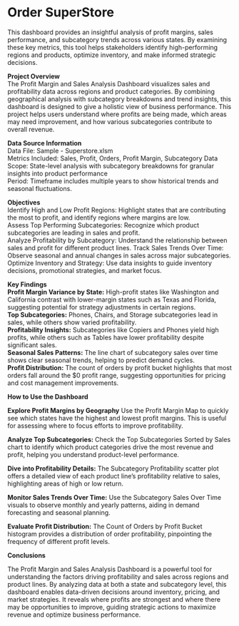 # **Order SuperStore**
This dashboard provides an insightful analysis of profit margins, sales performance, and subcategory trends across various states. By examining these key metrics, this tool helps stakeholders identify high-performing regions and products, optimize inventory, and make informed strategic decisions.

**Project Overview**  
The Profit Margin and Sales Analysis Dashboard visualizes sales and profitability data across regions and product categories. By combining geographical analysis with subcategory breakdowns and trend insights, this dashboard is designed to give a holistic view of business performance. This project helps users understand where profits are being made, which areas may need improvement, and how various subcategories contribute to overall revenue.

**Data Source Information**  
Data File: Sample - Superstore.xlsm  
Metrics Included: Sales, Profit, Orders, Profit Margin, Subcategory Data  
Scope: State-level analysis with subcategory breakdowns for granular insights into product performance  
Period: Timeframe includes multiple years to show historical trends and seasonal fluctuations. 

**Objectives**  
Identify High and Low Profit Regions: Highlight states that are contributing the most to profit, and identify regions where margins are low.  
Assess Top Performing Subcategories: Recognize which product subcategories are leading in sales and profit.   
Analyze Profitability by Subcategory: Understand the relationship between sales and profit for different product lines.
Track Sales Trends Over Time: Observe seasonal and annual changes in sales across major subcategories.   
Optimize Inventory and Strategy: Use data insights to guide inventory decisions, promotional strategies, and market focus.   

**Key Findings**   
**Profit Margin Variance by State:** High-profit states like Washington and California contrast with lower-margin states such as Texas and Florida, suggesting potential for strategy adjustments in certain regions.     
**Top Subcategories:** Phones, Chairs, and Storage subcategories lead in sales, while others show varied profitability.      
**Profitability Insights:** Subcategories like Copiers and Phones yield high profits, while others such as Tables have lower profitability despite significant sales.      
**Seasonal Sales Patterns:** The line chart of subcategory sales over time shows clear seasonal trends, helping to predict demand cycles.   
**Profit Distribution:** The count of orders by profit bucket highlights that most orders fall around the $0 profit range, suggesting opportunities for pricing and cost management improvements.  

**How to Use the Dashboard**

**Explore Profit Margins by Geography** 
Use the Profit Margin Map to quickly see which states have the highest and lowest profit margins. This is useful for assessing where to focus efforts to improve profitability.

**Analyze Top Subcategories:**
Check the Top Subcategories Sorted by Sales chart to identify which product categories drive the most revenue and profit, helping you understand product-level performance.

**Dive into Profitability Details:**
The Subcategory Profitability scatter plot offers a detailed view of each product line’s profitability relative to sales, highlighting areas of high or low return.

**Monitor Sales Trends Over Time:**
Use the Subcategory Sales Over Time visuals to observe monthly and yearly patterns, aiding in demand forecasting and seasonal planning.

**Evaluate Profit Distribution:**
The Count of Orders by Profit Bucket histogram provides a distribution of order profitability, pinpointing the frequency of different profit levels.  

**Conclusions**

The Profit Margin and Sales Analysis Dashboard is a powerful tool for understanding the factors driving profitability and sales across regions and product lines. By analyzing data at both a state and subcategory level, this dashboard enables data-driven decisions around inventory, pricing, and market strategies. It reveals where profits are strongest and where there may be opportunities to improve, guiding strategic actions to maximize revenue and optimize business performance.

